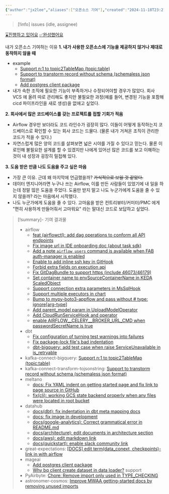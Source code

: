 ```yaml
---
{"author":"jx2lee","aliases":["오픈소스 기여"],"created":"2024-11-18T23:27:22.000+09:00","last-updated":"2024-06-23 22:17","tags":["opensource"],"comments":true,"dg-publish":true,"dg-home-link":false,"dg-show-local-graph":false,"dg-show-backlinks":false,"dg-show-toc":false,"dg-show-inline-title":false,"dg-show-file-tree":false,"dg-enable-search":true,"dg-link-preview":true,"dg-show-tags":false,"dg-pass-frontmatter":false,"permalink":"/opensource-contributions/","dgEnableSearch":true,"dgLinkPreview":true,"dgPassFrontmatter":true,"noteIcon":""}
---
```



> [!info] issues (idle, assignee)[ ](https://github.com/issues?q=is%3Aopen+is%3Aissue+assignee%3Ajx2lee+archived%3Afalse+-org%3Ajx2lee+)

[⌛️진행하고 있어요](https://github.com/pulls?q=is%3Aopen+is%3Apr+author%3Ajx2lee+archived%3Afalse+-org%3Ajx2lee+)
[✅완성했어요](https://github.com/pulls?q=is%3Apr+author%3Ajx2lee+archived%3Afalse+-org%3Ajx2lee+is%3Amerged)


내가 오픈소스 기여하는 이유
**1. 내가 사용한 오픈소스에 기능을 제공하지 않거나 제대로 동작하지 않을 때**
- example
    - [Support n:1 to topic2TableMap (topic:table)](https://github.com/confluentinc/kafka-connect-bigquery/pull/361)
    - [Support to transtorm record without schema (schemaless json format)](https://github.com/an0r0c/kafka-connect-transform-tojsonstring/pull/18)
    - [Add postgres client package](https://github.com/mage-ai/mage-ai/pull/5486)
- 내가 속한 조직에 필요한 기능이 부족하거나 수정되어야할 경우가 많았다. 회사 VCS 에 올려 따로 관리해도 좋지만 불필요한 과정(예를 들어, 변경된 기능을 포함해 cicd 파이프라인을 새로 생성)을 없애고 싶었다.

**2. 회사에서 많은 코드베이스를 갖는 프로젝트를 접할 기회가 적음**
- Airflow 경우만 보더라도 코드 라인수가 굉장히 많다. 이들이 어떻게 동작하는지 코드베이스로 확인할 수 있는 회사 코드는 드물다. (물론 내가 거쳐온 조직이 관리한 코드가 적을 수 있다.)
- 자연스럽게 많은 양의 코드를 살펴보면 넓은 시야를 가질 수 있다고 믿는다. 물론 이로인해 불필요한 설계를 할 수 있겠지만 나에게 있어선 많은 코드를 보고 이해하는 것이 내 성장과 굉장히 밀접해 있다.

**3. 도움 받은 만큼 나도 도움을 주고 싶은 마음**
- 가장 큰 이유. 근데 왜 마지막에 언급했을까? ~~가식적으로 보일 것 같았다.~~
- 데이터 엔지니어라면 누구나 쓰는 Airflow, 이를 만든 사람들이 있었기에 내 일을 하는데 정말 많은 도움을 주었다. 도움만 받지 말고 나도 누군가에게 도움을 줄 수 있지 않을까? 라는 마음에서 시작했다.
- 나도 누군가에게 도움을 줄 수 있다. 고마움을 받은 컨트리뷰터/커미터/PMC 에게 "편히 사용하게 만들어줘서 고마워요" 라는 말대신 코드로 보답하고 싶었다.


> [!summary]- 기여 결과물 
> - airflow
>     - [feat (airflowctl): add dag operations to conform all API endpoints](https://github.com/apache/airflow/pull/50424)
>     - [Fix image url in IDE onboarding doc (about task sdk)](https://github.com/apache/airflow/pull/48549)
>     - [Add a note `airflow users` command is available when FAB auth-manager is enabled](https://github.com/apache/airflow/pull/46862)
>     - [Enable to add inline ssh key in GitHook](https://github.com/apache/airflow/pull/46181)
>     - [Forbid extra fields on execution api](https://github.com/apache/airflow/pull/44986)
>     - [Fix GitDagBundle to support https (include 46073/46179)](https://github.com/apache/airflow/pull/46226)
>     - [Set container name to envSourceContainerName in KEDA ScaledObject](https://github.com/apache/airflow/pull/44963)
>     - [Support connection extra parameters in MsSqlHook](https://github.com/apache/airflow/pull/44310)
>     - [Support multiple executors in chart](https://github.com/apache/airflow/pull/43606)
>     - [Bump to mypy-boto3-appflow and pass without # type: ignore[arg-type]](https://github.com/apache/airflow/pull/44115)
>     - [Add parent_model param in UploadModelOperator](https://github.com/apache/airflow/pull/42091)
>     - [Add CloudRunServiceHook and operator](https://github.com/apache/airflow/pull/40008)
>     - [enable AIRFLOW\__CELERY__BROKER_URL_CMD when passwordSecretName is true](https://github.com/apache/airflow/pull/40270)
> - dbt
>     - [Fix configuration of turning test warnings into failures](https://github.com/dbt-labs/dbt-core/pull/9347)
>     - [Fix package-lock file's bad indentation](https://github.com/dbt-labs/dbt-core/pull/9341)
>     - [dbt-bigquery: add test case when raise ServiceUnavailable in is_retryable](https://github.com/dbt-labs/dbt-bigquery/pull/1224)
> - kafka-connect-bigquery: [Support n:1 to topic2TableMap (topic:table)](https://github.com/confluentinc/kafka-connect-bigquery/pull/361)
> - kafka-connect-transform-tojsonstring: [Support to transtorm record without schema (schemaless json format)](https://github.com/an0r0c/kafka-connect-transform-tojsonstring/pull/18)
> - meltano
>     - [docs: Fix YAML indent on getting started page and fix link to page source in GitHub](https://github.com/meltano/meltano/pull/7187)
>     - [fix(cli): working GCS state backend properly when any files were located in root bucket](https://github.com/meltano/meltano/pull/8648)
> - datahub
>     - [docs(dbt): fix indentation in dbt meta mapping docs](https://github.com/datahub-project/datahub/pull/7045)
>     - [docs: fix image in development](https://github.com/datahub-project/datahub/pull/7637)
>     - [docs(google-analytics): Correct grammatical error in README.md](https://github.com/datahub-project/datahub/pull/6870)
>     - [docs(architecture): edit documents in architecture section](https://github.com/datahub-project/datahub/pull/6798)
>     - [docs(aws): edit markdown link](https://github.com/datahub-project/datahub/pull/6706)
>     - [docs(quickstart): enable slack community link](https://github.com/datahub-project/datahub/pull/6209)
> - great-expectations: [[DOCS] edit term(data_conext, checkpoints)-link in with airflow](https://github.com/great-expectations/great_expectations/pull/6646)
> - mageai
>     - [Add postgres client package](https://github.com/mage-ai/mage-ai/pull/5486)
>     - [Why bq client create dataset in data loader?](https://github.com/mage-ai/mage-ai/issues/5197) support
> - PyAirbyte: [Chore: Remove import only used in TYPE_CHECKING](https://github.com/airbytehq/PyAirbyte/pull/421)
> - astronomer-cosmos: [Improve MWAA getting-started docs by removing unused imports](https://github.com/astronomer/astronomer-cosmos/pull/1562)
